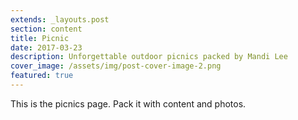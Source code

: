 ```yaml
---
extends: _layouts.post
section: content
title: Picnic
date: 2017-03-23
description: Unforgettable outdoor picnics packed by Mandi Lee
cover_image: /assets/img/post-cover-image-2.png
featured: true
---
```


This is the picnics page. Pack it with content and photos.